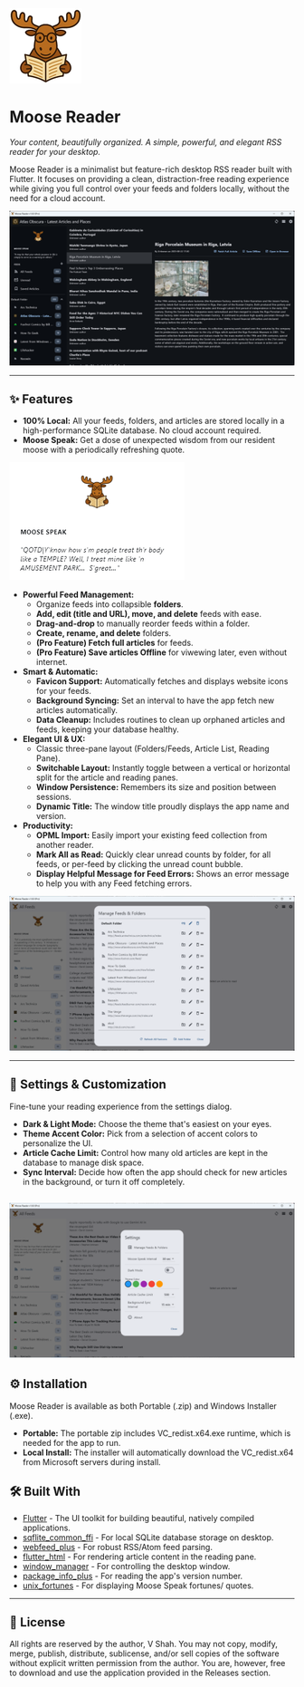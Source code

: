 ![Moose Reader Logo](assets/images/logo_small.png)
# Moose Reader

*Your content, beautifully organized. A simple, powerful, and elegant RSS reader for your desktop.*

Moose Reader is a minimalist but feature-rich desktop RSS reader built with Flutter. It focuses on providing a clean, distraction-free reading experience while giving you full control over your feeds and folders locally, without the need for a cloud account.

![Moose Reader Main window](assets/images/main.png)

---
## ✨ Features

* **100% Local:** All your feeds, folders, and articles are stored locally in a high-performance SQLite database. No cloud account required.
* **Moose Speak:** Get a dose of unexpected wisdom from our resident moose with a periodically refreshing quote.

![Moose Speak](assets/images/speak.png)

* **Powerful Feed Management:**
    * Organize feeds into collapsible **folders**.
    * **Add, edit (title and URL), move, and delete** feeds with ease.
    * **Drag-and-drop** to manually reorder feeds within a folder.
    * **Create, rename, and delete** folders.
    * **(Pro Feature) Fetch full articles** for feeds.
    * **(Pro Feature) Save articles Offline** for viwewing later, even without internet.
* **Smart & Automatic:**
    * **Favicon Support:** Automatically fetches and displays website icons for your feeds.
    * **Background Syncing:** Set an interval to have the app fetch new articles automatically.
    * **Data Cleanup:** Includes routines to clean up orphaned articles and feeds, keeping your database healthy.
* **Elegant UI & UX:**
    * Classic three-pane layout (Folders/Feeds, Article List, Reading Pane).
    * **Switchable Layout:** Instantly toggle between a vertical or horizontal split for the article and reading panes.
    * **Window Persistence:** Remembers its size and position between sessions.
    * **Dynamic Title:** The window title proudly displays the app name and version.
* **Productivity:**
    * **OPML Import:** Easily import your existing feed collection from another reader.
    * **Mark All as Read:** Quickly clear unread counts by folder, for all feeds, or per-feed by clicking the unread count bubble.
    * **Display Helpful Message for Feed Errors:** Shows an error message to help you with any Feed fetching errors. 

![Moose Reader Settings](assets/images/feed_settings.png)

---
## 🎨 Settings & Customization

Fine-tune your reading experience from the settings dialog.

* **Dark & Light Mode:** Choose the theme that's easiest on your eyes.
* **Theme Accent Color:** Pick from a selection of accent colors to personalize the UI.
* **Article Cache Limit:** Control how many old articles are kept in the database to manage disk space.
* **Sync Interval:** Decide how often the app should check for new articles in the background, or turn it off completely.

![Moose Reader Settings](assets/images/settings.png)
---
## ⚙️ Installation

Moose Reader is available as both Portable (.zip) and Windows Installer (.exe).

* **Portable:** The portable zip includes VC_redist.x64.exe runtime, which is needed for the app to run. 
* **Local Install:** The installer will automatically download the VC_redist.x64 from Microsoft servers during install. 

## 🛠️ Built With

* [Flutter](https://flutter.dev/) - The UI toolkit for building beautiful, natively compiled applications.
* [sqflite_common_ffi](https://pub.dev/packages/sqflite_common_ffi) - For local SQLite database storage on desktop.
* [webfeed_plus](https://pub.dev/packages/webfeed_plus) - For robust RSS/Atom feed parsing.
* [flutter_html](https://pub.dev/packages/flutter_html) - For rendering article content in the reading pane.
* [window_manager](https://pub.dev/packages/window_manager) - For controlling the desktop window.
* [package_info_plus](https://pub.dev/packages/package_info_plus) - For reading the app's version number.
* [unix_fortunes](https://en.wikipedia.org/wiki/Fortune_(Unix)) - For displaying Moose Speak fortunes/ quotes.

---
## 📄 License
All rights are reserved by the author, V Shah. You may not copy, modify, merge, publish, distribute, sublicense, and/or sell copies of the software without explicit written permission from the author. You are, however, free to download and use the application provided in the Releases section.
